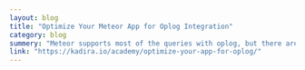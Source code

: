 ```yaml
---
layout: blog
title: "Optimize Your Meteor App for Oplog Integration"
category: blog
summery: "Meteor supports most of the queries with oplog, but there are some edge cases where observers will fall back into an inefficient poll and diff implementation. Let me show you those edge cases."
link: "https://kadira.io/academy/optimize-your-app-for-oplog/"
---
```

